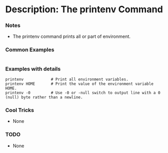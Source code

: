 # Description: The printenv Command

### Notes
* The printenv command prints all or part of environment.

### Common Examples
```shell
```

### Examples with details
```shell
printenv            # Print all environment variables.
printenv HOME       # Print the value of the environment variable HOME.
printenv -0         # Use -0 or -null switch to output line with a 0 (null) byte rather than a newline.
```

### Cool Tricks
* None

### TODO
* None
